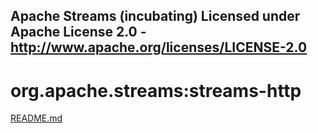 Apache Streams (incubating)
Licensed under Apache License 2.0 - http://www.apache.org/licenses/LICENSE-2.0
--------------------------------------------------------------------------------

org.apache.streams:streams-http
===========================================

[README.md](src/site/markdown/index.md "README")
